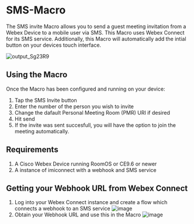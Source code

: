 # SMS-Macro

The SMS invite Macro allows you to send a guest meeting invitation from a Webex Device to a mobile user via SMS. This Macro uses Webex Connect for its SMS service. Additionally, this Macro will automatically add the intial button on your devices touch interface.


![output_Sg23R9](https://user-images.githubusercontent.com/21026209/161605701-a4d3b36a-a63a-47f1-8cdb-28560accca07.gif)

## Using the Macro
Once the Macro has been configured and running on your device:
1. Tap the SMS Invite button
2. Enter the number of the person you wish to invite
3. Change the dafault Personal Meeting Room (PMR) URI if desired
4. Hit send
5. If the invite was sent succesfull, you will have the option to join the meeting automatically.


## Requirements

1. A Cisco Webex Device running RoomOS or CE9.6 or newer
2. A instance of imiconnect with a webhook and SMS service

## Getting your Webhook URL from Webex Connect

1. Log into your Webex Connect instance and create a flow which connects a webhook to an SMS service
![image](https://user-images.githubusercontent.com/21026209/135327888-da36290f-2b67-44ea-baec-6881695ca287.png)
2. Obtain your Webhook URL and use this in the Macro
![image](https://user-images.githubusercontent.com/21026209/135330888-bbfca70b-8d70-4e47-9afa-345e81d64791.png)
